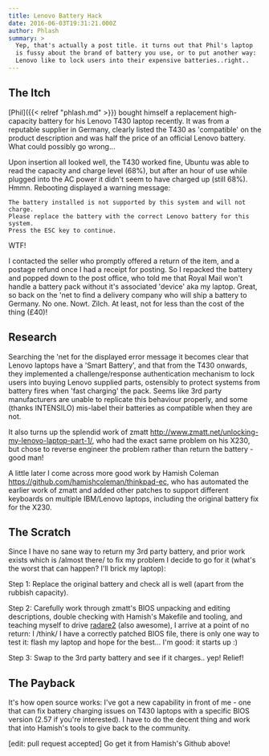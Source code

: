 ```yaml
---
title: Lenovo Battery Hack
date: 2016-06-03T19:31:21.000Z
author: Phlash
summary: >
  Yep, that's actually a post title. it turns out that Phil's laptop
  is fussy about the brand of battery you use, or to put another way:
  Lenovo like to lock users into their expensive batteries..right..
---
```

The Itch
--------

[Phil]({{< relref "phlash.md" >}}) bought himself a replacement high-capacity
battery for his Lenovo T430 laptop recently. It was from a reputable
supplier in Germany, clearly listed the T430 as 'compatible' on the
product description and was half the price of an official Lenovo
battery. What could possibly go wrong...

Upon insertion all looked well, the T430 worked fine, Ubuntu was able to
read the capacity and charge level (68%), but after an hour of use while
plugged into the AC power it didn't seem to have charged up (still
68%). Hmmn. Rebooting displayed a warning message:

    The battery installed is not supported by this system and will not charge.
    Please replace the battery with the correct Lenovo battery for this system.
    Press the ESC key to continue.

WTF!

I contacted the seller who promptly offered a return of the item, and a
postage refund once I had a receipt for posting. So I repacked the
battery and popped down to the post office, who told me that Royal Mail
won't handle a battery pack without it's associated 'device' aka my
laptop. Great, so back on the 'net to find a delivery company who will
ship a battery to Germany. No one. Nowt. Zilch. At least, not for less
than the cost of the thing (£40)!

Research
--------

Searching the 'net for the displayed error message it becomes clear
that Lenovo laptops have a 'Smart Battery', and that from the T430
onwards, they implemented a challenge/response authentication mechanism
to lock users into buying Lenovo supplied parts, ostensibly to protect
systems from battery fires when 'fast charging' the pack. Seems like
3rd party manufacturers are unable to replicate this behaviour properly,
and some (thanks INTENSILO) mis-label their batteries as compatible when
they are not.

It also turns up the splendid work of zmatt
<http://www.zmatt.net/unlocking-my-lenovo-laptop-part-1/>, who had the
exact same problem on his X230, but chose to reverse engineer the
problem rather than return the battery - good man!

A little later I come across more good work by Hamish Coleman
<https://github.com/hamishcoleman/thinkpad-ec>, who has automated the
earlier work of zmatt and added other patches to support different
keyboards on multiple IBM/Lenovo laptops, including the original battery
fix for the X230.

The Scratch
-----------

Since I have no sane way to return my 3rd party battery, and prior work
exists which is /almost there/ to fix my problem I decide to go for it
(what's the worst that can happen? I'll brick my laptop):

Step 1: Replace the original battery and check all is well (apart from
the rubbish capacity).

Step 2: Carefully work through zmatt's BIOS unpacking and editing
descriptions, double checking with Hamish's Makefile and tooling, and
teaching myself to drive
[radare2](https://github.com/radare/radare2) (also awesome),
I arrive at a point of no return: I /think/ I have a correctly patched
BIOS file, there is only one way to test it: flash my laptop and hope
for the best... I'm good: it starts up :)

Step 3: Swap to the 3rd party battery and see if it charges.. yep!
Relief!

The Payback
-----------

It's how open source works: I've got a new capability in front of me -
one that can fix battery charging issues on T430 laptops with a specific
BIOS version (2.57 if you're interested). I have to do the decent thing
and work that into Hamish's tools to give back to the community.

[edit: pull request accepted] Go get it from Hamish's Github above!
